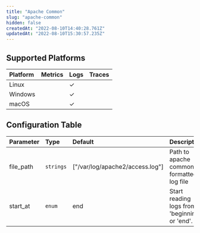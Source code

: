 ```yaml
---
title: "Apache Common"
slug: "apache-common"
hidden: false
createdAt: "2022-08-10T14:40:28.761Z"
updatedAt: "2022-08-10T15:30:57.235Z"
---
```

## Supported Platforms

| Platform | Metrics | Logs | Traces |
| :------- | :------ | :--- | :----- |
| Linux    |         | ✓    |        |
| Windows  |         | ✓    |        |
| macOS    |         | ✓    |        |

## Configuration Table

| Parameter | Type      | Default                         | Description                                   |
| :-------- | :-------- | :------------------------------ | :-------------------------------------------- |
| file_path | `strings` | ["/var/log/apache2/access.log"] | Path to apache common formatted log file      |
| start_at  | `enum`    | end                             | Start reading logs from 'beginning' or 'end'. |